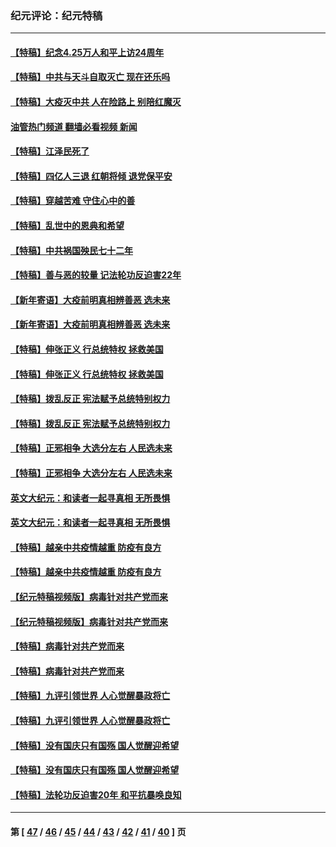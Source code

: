 ### 纪元评论：纪元特稿
---
#### [【特稿】纪念4.25万人和平上访24周年](../../pages/nsc424/n13980883.md?05030330) 
#### [【特稿】中共与天斗自取灭亡 现在还乐吗](../../pages/nsc424/n13897482.md?05030330) 
#### [【特稿】大疫灭中共 人在险路上 别陪红魔灭](../../pages/nsc424/n13890697.md?05030330) 
#### [油管热门频道 翻墙必看视频 新闻](ok?05030330)
#### [【特稿】江泽民死了](../../pages/nsc424/n13876300.md?05030330) 
#### [【特稿】四亿人三退 红朝将倾 退党保平安](../../pages/nsc424/n13794378.md?05030330) 
#### [【特稿】穿越苦难 守住心中的善](../../pages/nsc424/n13784979.md?05030330) 
#### [【特稿】乱世中的恩典和希望](../../pages/nsc424/n13734687.md?05030330) 
#### [【特稿】中共祸国殃民七十二年](../../pages/nsc424/n13272607.md?05030330) 
#### [【特稿】善与恶的较量 记法轮功反迫害22年](../../pages/nsc424/n13086597.md?05030330) 
#### [【新年寄语】大疫前明真相辨善恶 选未来](../../pages/nsc424/n12660855.md?05030330) 
#### [【新年寄语】大疫前明真相辨善恶 选未来](../../pages/nsc424/n12660855.md?05030330) 
#### [【特稿】伸张正义 行总统特权 拯救美国](../../pages/nsc424/n12616806.md?05030330) 
#### [【特稿】伸张正义 行总统特权 拯救美国](../../pages/nsc424/n12616806.md?05030330) 
#### [【特稿】拨乱反正 宪法赋予总统特别权力](../../pages/nsc424/n12598306.md?05030330) 
#### [【特稿】拨乱反正 宪法赋予总统特别权力](../../pages/nsc424/n12598306.md?05030330) 
#### [【特稿】正邪相争 大选分左右 人民选未来](../../pages/nsc424/n12545208.md?05030330) 
#### [【特稿】正邪相争 大选分左右 人民选未来](../../pages/nsc424/n12545208.md?05030330) 
#### [英文大纪元：和读者一起寻真相 无所畏惧](../../pages/nsc424/n12542027.md?05030330) 
#### [英文大纪元：和读者一起寻真相 无所畏惧](../../pages/nsc424/n12542027.md?05030330) 
#### [【特稿】越亲中共疫情越重 防疫有良方](../../pages/nsc424/n12042989.md?05030330) 
#### [【特稿】越亲中共疫情越重 防疫有良方](../../pages/nsc424/n12042989.md?05030330) 
#### [【纪元特稿视频版】病毒针对共产党而来](../../pages/nsc424/n11977328.md?05030330) 
#### [【纪元特稿视频版】病毒针对共产党而来](../../pages/nsc424/n11977328.md?05030330) 
#### [【特稿】病毒针对共产党而来](../../pages/nsc424/n11928818.md?05030330) 
#### [【特稿】病毒针对共产党而来](../../pages/nsc424/n11928818.md?05030330) 
#### [【特稿】九评引领世界 人心觉醒暴政将亡](../../pages/nsc424/n11660496.md?05030330) 
#### [【特稿】九评引领世界 人心觉醒暴政将亡](../../pages/nsc424/n11660496.md?05030330) 
#### [【特稿】没有国庆只有国殇 国人觉醒迎希望](../../pages/nsc424/n11549354.md?05030330) 
#### [【特稿】没有国庆只有国殇 国人觉醒迎希望](../../pages/nsc424/n11549354.md?05030330) 
#### [【特稿】法轮功反迫害20年 和平抗暴唤良知](../../pages/nsc424/n11389135.md?05030330) 

---
#### 第 [ [47](./47.md?05030330) / [46](./46.md?05030330) / [45](./45.md?05030330) / [44](./44.md?05030330) / [43](./43.md?05030330) / [42](./42.md?05030330) / [41](./41.md?05030330) / [40](./40.md?05030330) ] 页

